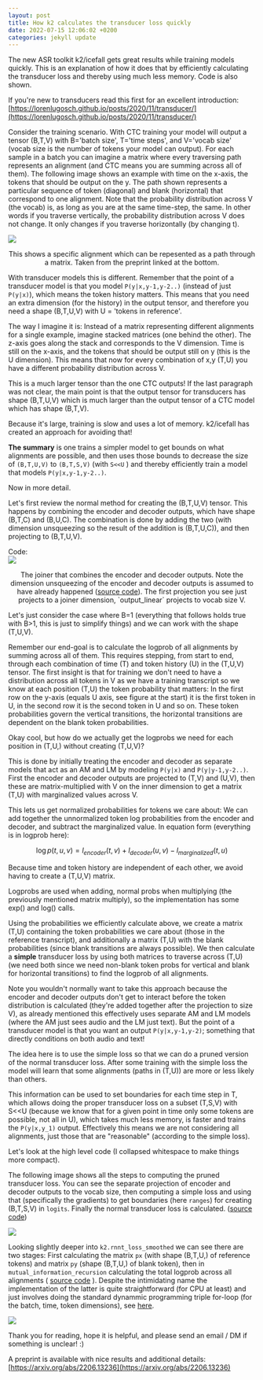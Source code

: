 ```yaml
---
layout: post
title: How k2 calculates the transducer loss quickly
date: 2022-07-15 12:06:02 +0200
categories: jekyll update
---
```


The new ASR toolkit k2/icefall gets great results while training models quickly. This is an explanation of how it does that by efficiently calculating the transducer loss and thereby using much less memory. Code is also shown.

If you're new to transducers read this first for an excellent introduction: [https://lorenlugosch.github.io/posts/2020/11/transducer/](https://lorenlugosch.github.io/posts/2020/11/transducer/)

Consider the training scenario.  With CTC training your model will output a tensor (B,T,V) with B='batch size', T='time steps', and V='vocab size' (vocab size is the number of tokens your model can output). For each sample in a batch you can imagine a matrix where every traversing path represents an alignment (and CTC means you are summing across all of them). The following image shows an example with time on the x-axis, the tokens that should be output on the y. The path shown represents a particular sequence of token (diagonal) and blank (horizontal) that correspond to one alignment. Note that the probability distribution across V (the vocab) is, as long as you are at the same time-step, the same. In other words if you traverse vertically, the probability distribution across V does not change. It only changes if you traverse horizontally (by changing t).

<img src="{{site.url}}/images/k2_align.png" style="display: block; margin: auto;" />
<p style="text-align: center;">This shows a specific alignment which can be repesented as a path through a matrix. Taken from the preprint linked at the bottom. </p>

With transducer models this is different. Remember that the point of a transducer model is that you model `P(y|x,y-1,y-2..)` (instead of just `P(y|x)`), which means the token history matters. This means that you need an extra dimension (for the history) in the output tensor, and therefore you need a shape (B,T,U,V) with U = 'tokens in reference'.

The way I imagine it is: Instead of a matrix representing different alignments for a single example, imagine stacked matrices (one behind the other). The z-axis goes along the stack and corresponds to the V dimension. Time is still on the x-axis, and the tokens that should be output still on y (this is the U dimension). This means that now for every combination of x,y (T,U) you have a different probability distribution across V.

This is a much larger tensor than the one CTC outputs! If the last paragraph was not clear, the main point is that the output tensor for transducers has shape (B,T,U,V) which is much larger than the output tensor of a CTC  model which has shape (B,T,V).

Because it's large, training is slow and uses a lot of memory. k2/icefall has created an approach for avoiding that!

**The summary** is one trains a simpler model to get bounds on what alignments are possible, and then uses those bounds to decrease the size of `(B,T,U,V)` to `(B,T,S,V)` (with `S<<U` ) and thereby efficiently train a model that models `P(y|x,y-1,y-2..)`. 

Now in more detail.

Let's first review the normal method for creating the (B,T,U,V) tensor. This happens by  combining the encoder and decoder outputs, which have shape (B,T,C) and (B,U,C). The combination is done by adding the two (with dimension unsqueezing so the result of the addition is (B,T,U,C)), and then projecting to (B,T,U,V).  

Code:
<img src="{{site.url}}/images/k2_joiner.png" style="display: block; margin: auto;" />
<p style="text-align: center;">The joiner that combines the encoder and decoder outputs. Note the dimension unsqueezing of the encoder and decoder outputs is assumed to have already happened (<a href="https://github.com/k2-fsa/icefall/blob/master/egs/librispeech/ASR/pruned_transducer_stateless2/joiner.py">source code</a>). The first projection you see just projects to a joiner dimension, `output_linear` projects to vocab size V.</p>


Let's just consider the case where B=1 (everything that follows holds true with B>1, this is just to simplify things) and we can work with the shape (T,U,V).


Remember our end-goal is to calculate the logprob of all alignments by summing across all of them. This requires stepping, from start to end, through each combination of time (T) and token history (U) in the (T,U,V) tensor. The first insight is that for training we don't need to have a distribution across all tokens in V as we have a training transcript so we know at each position (T,U) the token probability that matters: In the first row on the y-axis (equals U axis, see figure at the start) it is the first token in U, in the second row it is the second token in U and so on. These token probabilities govern the vertical transitions, the horizontal transitions are dependent on the blank token probabilities.

Okay cool, but how do we actually get the logprobs we need for each position in (T,U,) without creating (T,U,V)?

This is done by initially treating the encoder and decoder as separate models that act as an AM and LM by modeling `P(y|x)` and `P(y|y-1,y-2..)`. First the encoder and decoder outputs are projected to (T,V) and (U,V), then these are matrix-multiplied with V on the inner dimension to get a matrix (T,U) with marginalized values across V. 

This lets us get normalized probabilities for tokens we care about: We can add together the unnormalized token log probabilities from the encoder and decoder, and subtract the marginalized value. In equation form (everything is in logprob here):

$$\log p(t,u,v)=l_{encoder}(t,v) + l_{decoder}(u,v) - l_{marginalized}(t,u)$$

Because time and token history are independent of each other, we avoid having to create a (T,U,V) matrix. 

Logprobs are used when adding, normal probs when multiplying (the previously mentioned matrix multiply), so the implementation has some exp() and log() calls.

Using the probabilities we efficiently calculate above, we create a matrix (T,U) containing the token probabilities we care about (those in the reference transcript), and additionally a matrix (T,U) with the blank probabilities (since blank transitions are always possible). We then calculate a **simple** transducer loss by using both matrices to traverse across (T,U) (we need both since we need non-blank token probs for vertical and blank for horizontal transitions) to find the logprob of all alignments.

Note you wouldn't normally want to take this approach because the encoder and decoder outputs don't get to interact before the token distribution is calculated (they're added together after the projection to size V), as already mentioned this effectively uses separate AM and LM models (where the AM just sees audio and the LM just text). But the point of a transducer model is that you want an output `P(y|x,y-1,y-2)`; something that directly conditions on both audio and text!

The idea here is to use the simple loss so that we can do a pruned version of the normal transducer loss. After some training with the simple loss the model will learn that some alignments (paths in (T,U)) are more or less likely than others. 

This information can be used to set boundaries for each time step in T, which allows doing the proper transducer loss on a subset (T,S,V) with S<\<U (because we know that for a given point in time only some tokens are possible, not all in U), which takes much less memory, is faster and trains the `P(y|x,y_1)` output. Effectively this means we are not considering all alignments, just those that are "reasonable" (according to the simple loss).

Let's look at the high level code (I collapsed whitespace to make things more compact).

The following image shows all the steps to computing the pruned transducer loss. You can see the separate projection of encoder and decoder outputs to the vocab size, then computing a simple loss and using that (specifically the gradients) to get boundaries (here `ranges`) for creating (B,T,S,V) in `logits`. Finally the normal transducer loss is calculated. ([source code](https://github.com/k2-fsa/icefall/blob/master/egs/librispeech/ASR/pruned_transducer_stateless2/model.py#L146))

<img src="{{site.url}}/images/k2_losshighlevel.png" style="display: block; margin: auto;" />

Looking slightly deeper into `k2.rnnt_loss_smoothed` we can see there are two stages: First calculating the matrix `px` (with shape (B,T,U,) of reference tokens) and matrix `py` (shape (B,T,U,) of blank token), then in `mutual_information_recursion` calculating the total logprob across all alignments ( [source code](https://github.com/k2-fsa/k2/blob/master/k2/python/k2/rnnt_loss.py#L1152) ). Despite the intimidating name the implementation of the latter is quite straightforward (for CPU at least) and just involves doing the standard dynammic programming triple for-loop (for the batch, time, token dimensions), see [here](https://github.com/k2-fsa/k2/blob/master/k2/python/csrc/torch/mutual_information_cpu.cu#L89).

<img src="{{site.url}}/images/k2_smoothloss.png" style="display: block; margin: auto;" />

Thank you for reading, hope it is helpful, and please send an email / DM if something is unclear! :)

A preprint is available with nice results and additional details: [https://arxiv.org/abs/2206.13236](https://arxiv.org/abs/2206.13236)

